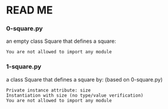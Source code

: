 # READ ME

### 0-square.py
an empty class Square that defines a square:

    You are not allowed to import any module

### 1-square.py
a class Square that defines a square by: (based on 0-square.py)

    Private instance attribute: size
    Instantiation with size (no type/value verification)
    You are not allowed to import any module



